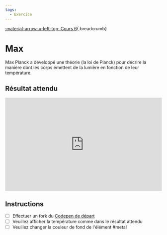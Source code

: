 ```yaml
---
tags:
  - Exercice
---
```


[:material-arrow-u-left-top: Cours 6](../cours06.md){.breadcrumb}

# Max

Max Planck a développé une théorie (la loi de Planck) pour décrire la manière dont les corps émettent de la lumière en fonction de leur température.

## Résultat attendu

<iframe class="aspect-1-1" height="300" style="width: 100%;" scrolling="no" title="JavaScript - Exercice - Planck (PUBLIC)" src="https://codepen.io/tim-momo/embed/ZEgGeYy/f1109a10d7d6eacee0993f90205ab42a?default-tab=result&theme-id=50173" frameborder="no" loading="lazy" allowtransparency="true" allowfullscreen="true">
  See the Pen <a href="https://codepen.io/tim-momo/pen/ZEgGeYy/f1109a10d7d6eacee0993f90205ab42a">
  JavaScript - Exercice - Planck (PUBLIC)</a> by TIM Montmorency (<a href="https://codepen.io/tim-momo">@tim-momo</a>)
  on <a href="https://codepen.io">CodePen</a>.
</iframe>

## Instructions

- [ ] Effectuer un fork du [Codepen de départ](https://codepen.io/tim-momo/pen/YzmXZPB)
- [ ] Veuillez afficher la température comme dans le résultat attendu
- [ ] Veuillez changer la couleur de fond de l'élément #metal
